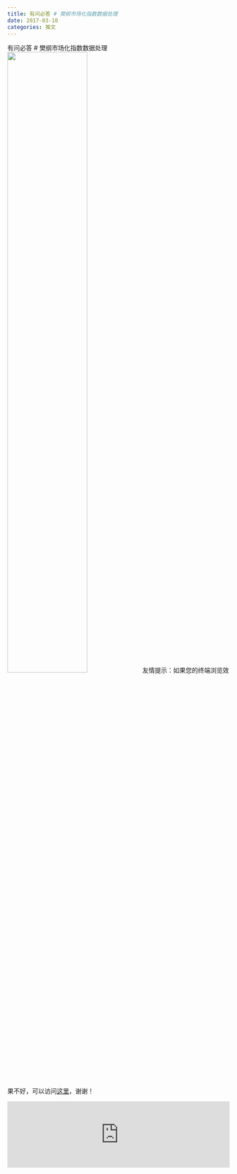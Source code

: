```yaml
---
title: 有问必答 # 樊纲市场化指数数据处理
date: 2017-03-10
categories: 推文
---
```

有问必答 # 樊纲市场化指数数据处理
<img src="http://mmbiz.qpic.cn/mmbiz_jpg/ACviaWTBFxhZNu0nwPXhK4oVx1WLt1tydwbYpjjhMUKOCkjw05NAaDGQhnw6V8t4CNo2LSSc3qhmicCjhWMuntCA/0?wx_fmt.jpeg" style="width: 60%; height: auto;"/><!--more-->
友情提示：如果您的终端浏览效果不好，可以访问[这里](https://stata-club.github.io/stata_article/2017-03-10.html)，谢谢！
<iframe src="https://stata-club.github.io/stata_article/2017-03-10.html" id="iframepage" frameborder="0" scrolling="no" marginheight="0" marginwidth="0" width="100%" onLoad="iFrameHeight()"></iframe>
<script type="text/javascript" language="javascript">
function iFrameHeight() {
var ifm= document.getElementById("iframepage");
var subWeb = document.frames ? document.frames["iframepage"].document : ifm.contentDocument;   
if(ifm != null && subWeb != null) {
 ifm.height = subWeb.body.scrollHeight;
} 
} 
</script> 